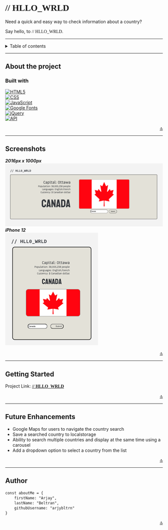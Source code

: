 # <span style="font-family:Source Code Pro">// **HLLO_WRLD** <span>

    
Need a quick and easy way to check information about a country? 

Say hello, to <span style="font-family: Source Code Pro">// HLLO_WRLD.</span>

---



<!-- TABLE OF CONTENTS -->

<details>
<summary>Table of contents</summary>
<li><a href="#about-the-project">About the project</a></li>
<li><a href="#screenshots">Screenshots</a></li>
<li><a href="#getting-started">Getting Started</a></li>
<li><a href="#future-enhancements">Future Enhancements</a></li>
<li><a href="#author">Author</a></li>
</details>


---
## **About the project**
### **Built with**


[![HTML5][html-img]][html-url]<br>
[![CSS][css-img]][css-url]<br>
[![JavaScript][js-img]][js-url]<br>
[![Google Fonts][google-fonts-img]][google-fonts-url]<br>
 [![jQuery][jquery-img]][jquery-url]<br>
[![API][api-img]][api-url]

<div align="right">
    <a href="#top">🔝</a>
</div>

---

## **Screenshots**
**_2016px x 1000px_**
![app screenshot](md_img/sc1.PNG)
**_iPhone 12_**
 <br>
![mobile iphone12](md_img/sc2.PNG)


<div align="right">
    <a href="#top">🔝</a>
</div>

---

## **Getting Started**

Project Link: <a href="https://hello-world-rose-sigma.vercel.app/" target="_blank"><span style="font-family:Source Code Pro">**// HLLO_WRLD**</span></a>

<div align="right">
    <a href="#top">🔝</a>
</div>

---






## **Future Enhancements**

- Google Maps for users to navigate the country search
- Save a searched country to localstorage
- Ability to search multiple countries and display at the same time using a carousel
- Add a dropdown option to select a country from the list

<div align="right">
    <a href="#top">🔝</a>
</div>

---

## Author
```
const aboutMe = {
    firstName: "Arjay",
    lastName: "Beltran",
    githubUsername: "arjybltrn"
}
```
<div align="right">
    <a href="#top">🔝</a>
</div>




<!-- markdown links and images-->
[html-img]: https://img.shields.io/badge/5-HTML-red
[html-url]: https://developer.mozilla.org/en-US/docs/Glossary/HTML5
[css-img]: https://img.shields.io/badge/3-CSS-yellow
[css-url]: https://developer.mozilla.org/en-US/docs/Web/CSS
[js-img]: https://img.shields.io/badge/JS-JavaScript-black
[js-url]: https://developer.mozilla.org/en-US/docs/Web/JavaScript
[google-fonts-img]: https://img.shields.io/badge/%20-Google%20Fonts-blue
[google-fonts-url]: https://fonts.google.com/
[jquery-img]: https://img.shields.io/badge/%20-jQuery-success
[jquery-url]: https://jquery.com/
[api-img]: https://img.shields.io/badge/%20API-Rest%20Countries-important
[api-url]: https://restcountries.com/


